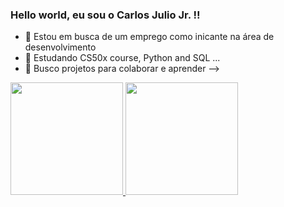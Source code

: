 ### Hello world, eu sou o Carlos Julio Jr. !!

- 🔭 Estou em busca de um emprego como inicante na área de desenvolvimento
- 🌱 Estudando CS50x course, Python and SQL ...
- 🤔 Busco projetos para colaborar e aprender
-->
<div>
  <a href="https://github.com/cajjunior">
  <img height="180em" src="https://github-readme-stats.vercel.app/api?username=cajjunior&show_icons=true&theme=dracula&include_all_commits=true&count_private=true"/>
  <img height="180em" src="https://github-readme-stats.vercel.app/api/top-langs/?username=cajjunior&layout=compact&langs_count=7&theme=dracula"/>
</div>
